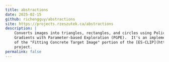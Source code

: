 ```yaml
---
title: abstractions
date: 2025-02-15
github: richengguy/abstractions
site: https://projects.rzeszutek.ca/abstractions
description: |
    Converts images into triangles, rectangles, and circles using Policy
    Gradients with Parameter-based Exploration (PGPE).  It's an implementation
    of the "Fitting Concrete Target Image" portion of the [ES-CLIP](https://es-clip.github.io/)
    project.
permalink: false
---
```

